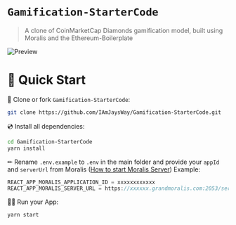 # `Gamification-StarterCode`

> A clone of CoinMarketCap Diamonds gamification model, built using Moralis and the Ethereum-Boilerplate

![Preview](dAppDemo.gif)


# 🚀 Quick Start

📄 Clone or fork `Gamification-StarterCode`:
```sh
git clone https://github.com/IAmJaysWay/Gamification-StarterCode.git
```
💿 Install all dependencies:
```sh
cd Gamification-StarterCode
yarn install 
```
✏ Rename `.env.example` to `.env` in the main folder and provide your `appId` and `serverUrl` from Moralis ([How to start Moralis Server](https://docs.moralis.io/moralis-server/getting-started/create-a-moralis-server)) 
Example:
```jsx
REACT_APP_MORALIS_APPLICATION_ID = xxxxxxxxxxxx
REACT_APP_MORALIS_SERVER_URL = https://xxxxxx.grandmoralis.com:2053/server
```
🚴‍♂️ Run your App:
```sh
yarn start
```





